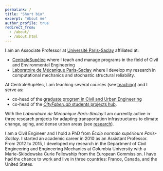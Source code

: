 ```yaml
---
permalink: /
title: "Short bio"
excerpt: "About me"
author_profile: true
redirect_from:
  - /about/
  - /about.html
---
```


<!--- For preview: ctrl+shift+m -->

I am an Associate Professor at [Université Paris-Saclay](https://www.universite-paris-saclay.fr/en) affiliated at:
- [CentraleSupélec](https://www.centralesupelec.fr/en) where I teach and manage programs in the field of Civil and Environmental Engineering
- [Laboratoire de Mécanique Paris-Saclay](https://) where I develop my research in computational mechanics and stochastic structural reliability.

At CentraleSupélec, I am teaching several courses (see [teaching](https://jehelp.github.io/teaching/)) and I serve as:
- co-head of the [graduate program in Civil and Urban Engineering](https://mention-sic.blogspot.fr/p/presentation.html)
- co-head of the [*CityFaberLab* students projects hub](https://cityfaberlab.blogspot.com/).

With the *Laboratoire de Mécanique Paris-Saclay* I am currently active in three research projects for adapting transportation infrastructures to climate change, aging, and dense urban areas (see [research](https://jehelp.github.io/research/)).

I am a Civil Engineer and I hold a PhD from *École normale supérieure Paris-Saclay*. I started an academic career in 2010 as an Assistant Professor. From 2012 to 2015, I developed my research in the Department of Civil Engineering and Engineering Mechanics at Columbia University with a Marie-Sklodowska Curie Fellowship from the European Commission. I have had the chance to work and live in three countries: France, Canada, and the United States.

<!--
Besides my career in the Academia, I love watching movies (especially Italian movies from the 60's and 70's), listening to classical music (I very much like the music of Robert Schumann), browsing among cities, taking care of trees, hiking in the mountains (which reminds me my childhood).
-->
